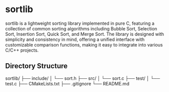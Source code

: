 # sortlib

sortlib is a lightweight sorting library implemented in pure C, featuring a collection of common sorting algorithms including Bubble Sort, Selection Sort, Insertion Sort, Quick Sort, and Merge Sort. The library is designed with simplicity and consistency in mind, offering a unified interface with customizable comparison functions, making it easy to integrate into various C/C++ projects.

## Directory Structure

sortlib/
├── include/
│ └── sort.h 
├── src/
│ └── sort.c 
├── test/
│ └── test.c 
├── CMakeLists.txt 
├── .gitignore
└── README.md
